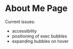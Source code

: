 # About Me Page
Current issues:
  - accessibility
  - positioning of exec bubbles
  - expanding bubbles on hover
